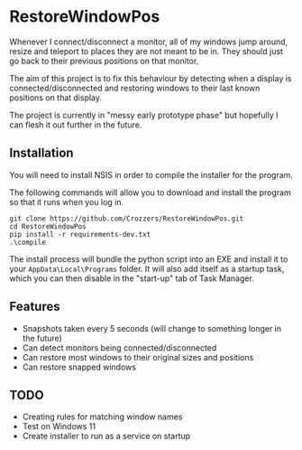 # RestoreWindowPos

Whenever I connect/disconnect a monitor, all of my windows jump around, resize and teleport to places they are not meant to be in.
They should just go back to their previous positions on that monitor.

The aim of this project is to fix this behaviour by detecting when a display is connected/disconnected and restoring
windows to their last known positions on that display.

The project is currently in "messy early prototype phase" but hopefully I can flesh it out further in the future.

## Installation

You will need to install NSIS in order to compile the installer for the program.

The following commands will allow you to download and install the program so that it runs when you log in.

```
git clone https://github.com/Crozzers/RestoreWindowPos.git
cd RestoreWindowPos
pip install -r requirements-dev.txt
.\compile
```

The install process will bundle the python script into an EXE and install it to your `AppData\Local\Programs` folder.
It will also add itself as a startup task, which you can then disable in the "start-up" tab of Task Manager.

## Features

* Snapshots taken every 5 seconds (will change to something longer in the future)
* Can detect monitors being connected/disconnected
* Can restore most windows to their original sizes and positions
* Can restore snapped windows

## TODO

* Creating rules for matching window names
* Test on Windows 11
* Create installer to run as a service on startup
